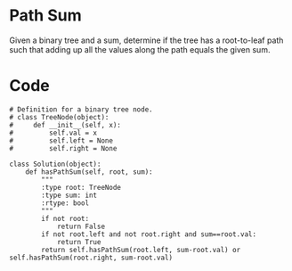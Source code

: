 # Path Sum
Given a binary tree and a sum, determine if the tree has a root-to-leaf path such that adding up all the values along the path equals the given sum. 
# Code
```
# Definition for a binary tree node.
# class TreeNode(object):
#     def __init__(self, x):
#         self.val = x
#         self.left = None
#         self.right = None

class Solution(object):
    def hasPathSum(self, root, sum):
        """
        :type root: TreeNode
        :type sum: int
        :rtype: bool
        """
        if not root:
            return False
        if not root.left and not root.right and sum==root.val:
            return True
        return self.hasPathSum(root.left, sum-root.val) or self.hasPathSum(root.right, sum-root.val)
```
